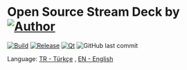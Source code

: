 # Open Source Stream Deck by [![Author](https://img.shields.io/badge/-%40haknkayaa-blue)](https://github.com/haknkayaa) 


[![Build](https://img.shields.io/badge/platform-Windows-brightgreen)](https://github.com/haknkayaa/streamDeck) 
[![Release](https://img.shields.io/badge/release-v0.1-blue)](https://github.com/haknkayaa/streamDeck) 
[![Qt](https://img.shields.io/badge/Qt-5.12.3-blue)](https://github.com/haknkayaa/streamDeck)
![GitHub last commit](https://img.shields.io/github/last-commit/haknkayaa/streamDeck)

Language: [TR - Türkçe](https://github.com/haknkayaa/streamDeck) ,
[EN - English](https://github.com/haknkayaa/streamDeck/blob/master/README-Eng.md)